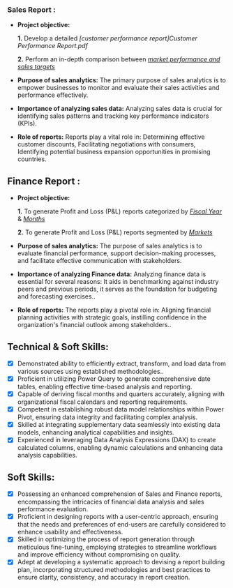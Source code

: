 ### Sales Report :


- **Project objective:** 

    **1.** Develop a detailed _[customer performance report]Customer Performance Report.pdf_ 

    **2.** Perform an in-depth comparison between _[market performance and sales targets](https://github.com/KirandeepMarala/Excel-Sales_Analysis/blob/main/Customer%20Performance%20Report.pdf)_

- **Purpose of sales analytics:** The primary purpose of sales analytics is to empower businesses to monitor and evaluate their sales activities and performance effectively.

- **Importance of analyzing sales data:** Analyzing sales data is crucial for identifying sales patterns and tracking key performance indicators (KPIs).

- **Role of reports:** Reports play a vital role in: Determining effective customer discounts, Facilitating negotiations with consumers, Identifying potential business expansion opportunities in promising countries.


## Finance Report :

- **Project objective:** 

    **1.** To generate Profit and Loss (P&L) reports categorized by _[Fiscal Year](https://github.com/KirandeepMarala/Excel-Sales_Analysis/blob/main/P%26L%20Statement%20by%20Fiscal%20Year.pdf)_ & _[Months](https://github.com/KirandeepMarala/Excel-Sales_Analysis/blob/main/P%26L%20Statement%20by%20Months.pdf)_ 

   **2.** To generate Profit and Loss (P&L) reports segmented by _[Markets](https://github.com/KirandeepMarala/Excel-Sales_Analysis/blob/main/P%26L%20Statement%20by%20Markets.pdf)_

- **Purpose of sales analytics:** The purpose of sales analytics is to evaluate financial performance, support decision-making processes, and facilitate effective communication with stakeholders.

- **Importance of analyzing Finance data:** Analyzing finance data is essential for several reasons: It aids in benchmarking against industry peers and previous periods, it serves as the foundation for budgeting and forecasting exercises..

- **Role of reports:** The reports play a pivotal role in: Aligning financial planning activities with strategic goals, instilling confidence in the organization's financial outlook among stakeholders..


## Technical & Soft Skills:
- [x]	Demonstrated ability to efficiently extract, transform, and load data from various sources using established methodologies..
- [x]	Proficient in utilizing Power Query to generate comprehensive date tables, enabling effective time-based analysis and reporting.
- [x]	Capable of deriving fiscal months and quarters accurately, aligning with organizational fiscal calendars and reporting requirements.
- [x]	Competent in establishing robust data model relationships within Power Pivot, ensuring data integrity and facilitating complex analysis.
- [x]	Skilled at integrating supplementary data seamlessly into existing data models, enhancing analytical capabilities and insights.
- [x]	Experienced in leveraging Data Analysis Expressions (DAX) to create calculated columns, enabling dynamic calculations and enhancing data analysis capabilities.

## Soft Skills:
- [x]	Possessing an enhanced comprehension of Sales and Finance reports, encompassing the intricacies of financial data analysis and sales performance evaluation.
- [x]	Proficient in designing reports with a user-centric approach, ensuring that the needs and preferences of end-users are carefully considered to enhance usability and effectiveness.
- [x]	Skilled in optimizing the process of report generation through meticulous fine-tuning, employing strategies to streamline workflows and improve efficiency without compromising on quality.
- [x]	Adept at developing a systematic approach to devising a report building plan, incorporating structured methodologies and best practices to ensure clarity, consistency, and accuracy in report creation.
